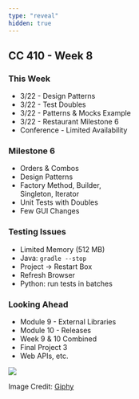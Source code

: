```yaml
---
type: "reveal"
hidden: true
---
```

<section>
	<h2>CC 410 - Week 8</h2>
</section>
<section>
	<h3>This Week</h3>
	<ul>
		<li>3/22 - Design Patterns</li>
		<li>3/22 - Test Doubles</li>
		<li>3/22 - Patterns & Mocks Example</li>
		<li>3/22 - Restaurant Milestone 6</li>
		<li>Conference - Limited Availability</li>
	</ul>
</section>
<section>
	<h3>Milestone 6</h3>
	<ul>
		<li>Orders & Combos</li>
		<li>Design Patterns</li>
		<li>Factory Method, Builder,<br>Singleton, Iterator</li>
		<li>Unit Tests with Doubles</li>
		<li>Few GUI Changes</li>
	</ul>
</section>
<section>
	<h3>Testing Issues</h3>
	<ul>
		<li>Limited Memory (512 MB)</li>
		<li>Java: <code>gradle --stop</code></li>
		<li>Project -> Restart Box</li>
		<li>Refresh Browser</li>
		<li>Python: run tests in batches</li>
	</ul> 
</section>
<section>
	<h3>Looking Ahead</h3>
	<ul>
		<li>Module 9 - External Libraries</li>
		<li>Module 10 - Releases</li>
		<li>Week 9 & 10 Combined</li>
		<li>Final Project 3</li>
		<li>Web APIs, etc.</li>
	</ul>
</section>
<section>
	<img class="plain stretch" src="https://media.giphy.com/media/l0ExcS4a762Pofpio/source.gif">
	<p class="imagecredit">Image Credit: <a href="https://giphy.com/gifs/oscars-academy-awards-oscars-2003-l0ExcS4a762Pofpio/media">Giphy</a></p>
</section>